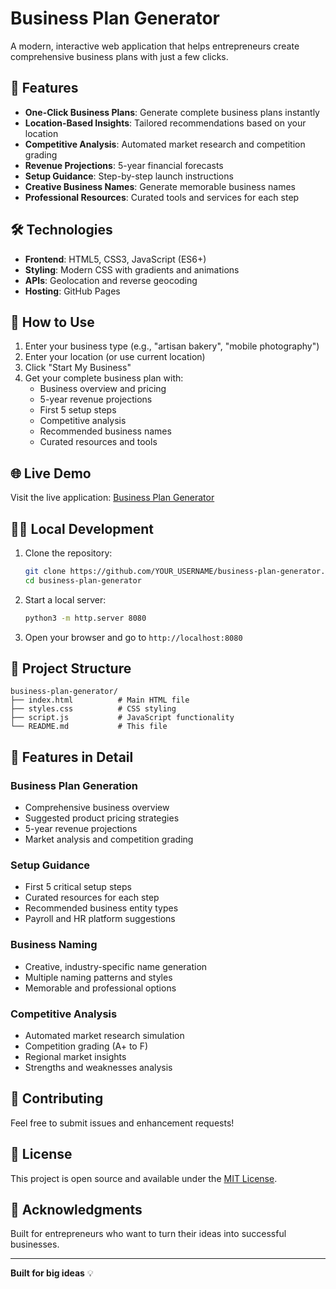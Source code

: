 # Business Plan Generator

A modern, interactive web application that helps entrepreneurs create comprehensive business plans with just a few clicks.

## 🚀 Features

- **One-Click Business Plans**: Generate complete business plans instantly
- **Location-Based Insights**: Tailored recommendations based on your location
- **Competitive Analysis**: Automated market research and competition grading
- **Revenue Projections**: 5-year financial forecasts
- **Setup Guidance**: Step-by-step launch instructions
- **Creative Business Names**: Generate memorable business names
- **Professional Resources**: Curated tools and services for each step

## 🛠️ Technologies

- **Frontend**: HTML5, CSS3, JavaScript (ES6+)
- **Styling**: Modern CSS with gradients and animations
- **APIs**: Geolocation and reverse geocoding
- **Hosting**: GitHub Pages

## 📱 How to Use

1. Enter your business type (e.g., "artisan bakery", "mobile photography")
2. Enter your location (or use current location)
3. Click "Start My Business"
4. Get your complete business plan with:
   - Business overview and pricing
   - 5-year revenue projections
   - First 5 setup steps
   - Competitive analysis
   - Recommended business names
   - Curated resources and tools

## 🌐 Live Demo

Visit the live application: [Business Plan Generator](https://YOUR_USERNAME.github.io/business-plan-generator)

## 🏃‍♂️ Local Development

1. Clone the repository:
   ```bash
   git clone https://github.com/YOUR_USERNAME/business-plan-generator.git
   cd business-plan-generator
   ```

2. Start a local server:
   ```bash
   python3 -m http.server 8080
   ```

3. Open your browser and go to `http://localhost:8080`

## 📁 Project Structure

```
business-plan-generator/
├── index.html          # Main HTML file
├── styles.css          # CSS styling
├── script.js           # JavaScript functionality
└── README.md           # This file
```

## 🎨 Features in Detail

### Business Plan Generation
- Comprehensive business overview
- Suggested product pricing strategies
- 5-year revenue projections
- Market analysis and competition grading

### Setup Guidance
- First 5 critical setup steps
- Curated resources for each step
- Recommended business entity types
- Payroll and HR platform suggestions

### Business Naming
- Creative, industry-specific name generation
- Multiple naming patterns and styles
- Memorable and professional options

### Competitive Analysis
- Automated market research simulation
- Competition grading (A+ to F)
- Regional market insights
- Strengths and weaknesses analysis

## 🤝 Contributing

Feel free to submit issues and enhancement requests!

## 📄 License

This project is open source and available under the [MIT License](LICENSE).

## 🙏 Acknowledgments

Built for entrepreneurs who want to turn their ideas into successful businesses.

---

**Built for big ideas** 💡
